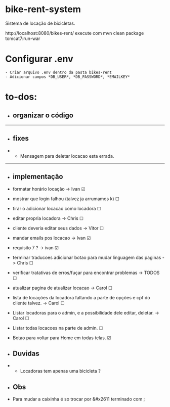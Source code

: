 # bike-rent-system

Sistema de locação de bicicletas.

http://localhost:8080/bikes-rent/
execute com mvn clean package tomcat7:run-war

# Configurar .env
    - Criar arquivo .env dentro da pasta bikes-rent
    - Adicionar campos *DB_USER*, *DB_PASSWORD*, *EMAILKEY*

# to-dos:

- ## organizar o código

<hr>

- ## fixes
- - Mensagem para deletar locacao esta errada.


<hr>

- ## implementação

- formatar horário locação -> Ivan &#x2611;

- mostrar que login falhou (talvez ja arrumamos k) &#x2610;

- tirar o adicionar locacao como locadora &#x2610;

- editar propria locadora -> Chris &#x2610;

- cliente deveria editar seus dados -> Vitor &#x2610;

- mandar emails pos locacao -> Ivan &#x2611;

- requisito 7 ? -> ivan &#x2611;

- terminar traducoes adicionar botao para mudar linguagem das paginas -> Chris &#x2610;

- verificar tratativas de erros/fuçar para encontrar problemas -> TODOS &#x2610;

- atualizar pagina de atualizar locacao -> Carol &#x2610;

- lista de locações da locadora faltando a parte de opções e cpf do cliente talvez. -> Carol &#x2610;

- Listar locadoras para o admin, e a possibilidade dele editar, deletar. -> Carol &#x2610;

- Listar todas locacoes na parte de admin. &#x2610;

- Botao para voltar para Home em todas telas. &#x2611;

- ## Duvidas
- - Locadoras tem apenas uma bicicleta ?

- ## Obs 
- Para mudar a caixinha é so trocar por &#x2611 terminado com ;